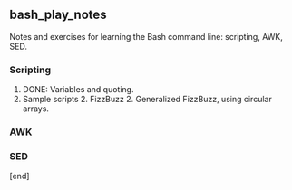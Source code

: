 ## bash_play_notes

Notes and exercises for learning the Bash command line: scripting, AWK, SED.

### Scripting

 1. DONE: Variables and quoting.
 1. Sample scripts
    2. FizzBuzz
    2. Generalized FizzBuzz, using circular arrays.

### AWK

### SED

[end]
